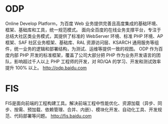 # ODP
Online Develop Platform，为百度 Web 业务提供完善且高度集成的基础环境、框架、基础库和工具，统一规范模式。
面向全百度的在线业务支撑平台，专注于总结大社区类业务模式，其提供了标准的 WebServer 环境、标准 PHP 环境、AP 框架、SAF 社区业务框架、基础库、RAL 资源访问层、KSARCH 通用服务等组件，统一业务的逻辑和部署结构，为测试、运维等提供一致的视图。
ODP 作为百度内部 PHP 开发的标准框架，覆盖了公司大部分把 PHP 作为业务开发语言的团队，影响超过千人以上 PHP 工程师的开发，对 RD/QA 的学习、开发和测试效率提升 100% 以上。
http://odp.baidu.com

# FIS
FIS是面向前端的工程构建工具。解决前端工程中性能优化、资源加载（异步、同步、按需、预加载、依赖管理、合并、内嵌）、模块化开发、自动化工具、开发规范、代码部署等问题。
http://fis.baidu.com
